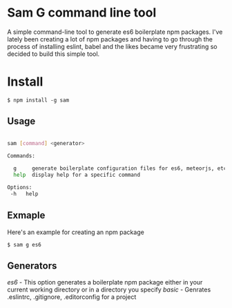 # Sam G command line tool

A simple command-line tool to generate es6 boilerplate npm packages. I've lately been creating a lot of npm packages and having to go through the process of installing eslint, babel and the likes became very frustrating so decided to build this simple tool.

# Install

```
$ npm install -g sam
```


## Usage

```bash

sam [command] <generator>

Commands: 
  
  g     generate boilerplate configuration files for es6, meteorjs, etc...
  help  display help for a specific command

Options:
 -h   help

```


## Exmaple

Here's an example for creating an npm package

```
$ sam g es6
```

## Generators

*es6* - This option generates a boilerplate npm package either in your current working directory or in a directory you specify
*basic* - Genrates .eslintrc, .gitignore, .editorconfig for a project
